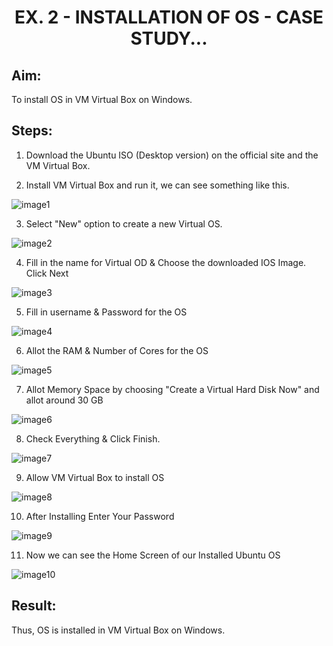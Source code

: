 # <p align="center">EX. 2 - INSTALLATION OF OS - CASE STUDY...</p>

## **Aim:**

To install OS in VM Virtual Box on Windows.

## **Steps:**

1.  Download the Ubuntu ISO (Desktop version) on the official site and the VM Virtual Box.

2.  Install VM Virtual Box and run it, we can see something like this.

![image1](https://github.com/anto-richard/OS-EX.2-INSTALLATION-OF-OS---CASE-STUDY/assets/93427534/853f10ca-b9f7-4012-b95a-7acd84f20e15)

3.  Select "New" option to create a new Virtual OS.
   
![image2](https://github.com/anto-richard/OS-EX.2-INSTALLATION-OF-OS---CASE-STUDY/assets/93427534/5f91014a-ebdf-4e66-aebe-fee76a1c966a)

4. Fill in the name for Virtual OD & Choose the downloaded IOS Image. Click Next
   
![image3](https://github.com/anto-richard/OS-EX.2-INSTALLATION-OF-OS---CASE-STUDY/assets/93427534/471434f7-4397-4d83-83bb-678a0c9e62d7)

5.  Fill in username & Password for the OS
   
![image4](https://github.com/anto-richard/OS-EX.2-INSTALLATION-OF-OS---CASE-STUDY/assets/93427534/4c6cec25-a637-42f0-ba79-691a4b500374)

6.  Allot the RAM & Number of Cores for the OS
   
![image5](https://github.com/anto-richard/OS-EX.2-INSTALLATION-OF-OS---CASE-STUDY/assets/93427534/201f62b0-a9fc-40aa-9737-792d790da702)

7.  Allot Memory Space by choosing "Create a Virtual Hard Disk Now" and allot around 30 GB
   
![image6](https://github.com/anto-richard/OS-EX.2-INSTALLATION-OF-OS---CASE-STUDY/assets/93427534/020ae1e2-151e-49c0-bf1a-12df45c8a164)

8.  Check Everything & Click Finish.
   
![image7](https://github.com/anto-richard/OS-EX.2-INSTALLATION-OF-OS---CASE-STUDY/assets/93427534/7fca579f-5af0-4202-9802-d3a8f7d8692d)

9.  Allow VM Virtual Box to install OS
    
![image8](https://github.com/anto-richard/OS-EX.2-INSTALLATION-OF-OS---CASE-STUDY/assets/93427534/8c937a23-7371-4c2a-ad63-7968edc9f6d3)

10. After Installing Enter Your Password

![image9](https://github.com/anto-richard/OS-EX.2-INSTALLATION-OF-OS---CASE-STUDY/assets/93427534/06d075d3-47a7-4053-bf1b-ca037393e56c)

11. Now we can see the Home Screen of our Installed Ubuntu OS
    
![image10](https://github.com/anto-richard/OS-EX.2-INSTALLATION-OF-OS---CASE-STUDY/assets/93427534/8bac830e-5225-457f-b146-7fd46ec23731)

## **Result:**

Thus, OS is installed in VM Virtual Box on Windows.

